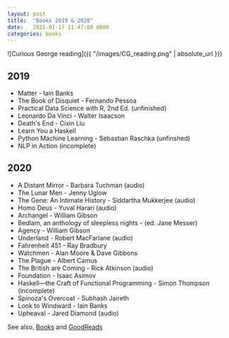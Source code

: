 ```yaml
---
layout: post
title:  "Books 2019 & 2020"
date:   2021-01-17 11:47:00 0000
categories: books
---
```


![Curious George reading]({{ "/images/CG_reading.png" | absolute_url }})

## 2019

- Matter - Iain Banks
- The Book of Disquiet - Fernando Pessoa
- Practical Data Science with R, 2nd Ed. (unfinished)
- Leonardo Da Vinci - Walter Isaacson
- Death's End - Cixin Liu
- Learn You a Haskell
- Python Machine Learning - Sebastian Raschka (unfinshed)
- NLP in Action (incomplete)


## 2020

- A Distant Mirror - Barbara Tuchman (audio)
- The Lunar Men - Jenny Uglow
- The Gene: An Intimate History - Siddartha Mukkerjee (audio)
- Homo Deus - Yuval Harari (audio)
- Archangel - William Gibson
- Bedlam, an anthology of sleepless nights - (ed. Jane Messer)
- Agency - William Gibson
- Underland - Robert MacFarlane (audio)
- Fahrenheit 451 - Ray Bradbury
- Watchmen - Alan Moore & Dave Gibbons
- The Plague - Albert Camus
- The British are Coming - Rick Atkinson (audio)
- Foundation - Isaac Asimov
- Haskell—the Craft of Functional Programming - Simon Thompson (incomplete)
- Spinoza's Overcoat - Subhash Jaireth
- Look to Windward - Iain Banks
- Upheaval - Jared Diamond (audio)

See also, [Books](/2018-12-31/books.html) and [GoodReads](https://www.goodreads.com/user/show/22238686-christopher-bare)
